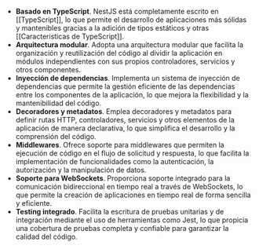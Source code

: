 - **Basado en TypeScript**. NestJS está completamente escrito en [[TypeScript]], lo que permite el desarrollo de aplicaciones más sólidas y mantenibles gracias a la adición de tipos estáticos y otras [[Caracteristicas de TypeScript]].
- **Arquitectura modular**. Adopta una arquitectura modular que facilita la organización y reutilización del código al dividir la aplicación en módulos independientes con sus propios controladores, servicios y otros componentes.
- **Inyección de dependencias**. Implementa un sistema de inyección de dependencias que permite la gestión eficiente de las dependencias entre los componentes de la aplicación, lo que mejora la flexibilidad y la mantenibilidad del código.
- **Decoradores y metadatos**. Emplea decoradores y metadatos para definir rutas HTTP, controladores, servicios y otros elementos de la aplicación de manera declarativa, lo que simplifica el desarrollo y la comprensión del código.
- **Middlewares**. Ofrece soporte para middlewares que permiten la ejecución de código en el flujo de solicitud y respuesta, lo que facilita la implementación de funcionalidades como la autenticación, la autorización y la manipulación de datos.
- **Soporte para WebSockets**. Proporciona soporte integrado para la comunicación bidireccional en tiempo real a través de WebSockets, lo que permite la creación de aplicaciones en tiempo real de forma sencilla y eficiente.
- **Testing integrado**. Facilita la escritura de pruebas unitarias y de integración mediante el uso de herramientas como Jest, lo que propicia una cobertura de pruebas completa y confiable para garantizar la calidad del código.